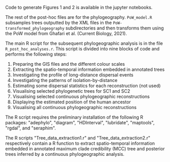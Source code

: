 Code to generate Figures 1 and 2 is available in the jupyter notebooks. 

The rest of the post-hoc files are for the phylogeography. `PoW_model.R` subsamples trees outputted by the XML files in the `PoW-transformed_phylogeography` subdirectories and then transforms them using the PoW model from Ghafari et al. (Current Biology, 2021). 

The main R script for the subsequent phylogeographic analysis is in the file `R_post_hoc_analyses.r`. This script is divided into nine blocks of code and performs the following steps:

1. Preparing the GIS files and the different colour scales
2. Extracting the spatio-temporal information embedded in annotated trees
3. Investigating the profile of long-distance dispersal events
4. Investigating the patterns of isolation-by-distance
5. Estimating some dispersal statistics for each reconstruction (not used)
6. Visualising selected phylogenetic trees for SC1 and SC2
7. Visualising selected continuous phylogeographic reconstructions
8. Displaying the estimated position of the human ancestor
9. Visualising all continuous phylogeographic reconstructions

The R script requires the preliminary installation of the following R packages: "adephylo", "diagram", "HDInterval", "lubridate", "maptools", "rgdal", and "seraphim".

The R scripts "Tree_data_extraction1.r" and "Tree_data_extraction2.r" respectively contain a R function to extract spatio-temporal information embedded in annotated maximum clade credibility (MCC) tree and posterior trees inferred by a continuous phylogeographic analysis.
